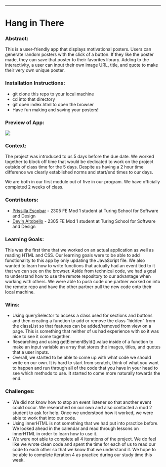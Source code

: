 ______________________________________________________  

# Hang in There  

### Abstract:
This is a user-friendly app that displays motivational posters. Users can generate random posters with the click of a button. If they like the poster made, they can save that poster to their favorites library. Adding to the interactivity, a user can input their own image URL, title, and quote to make their very own unique poster.

### Installation Instructions:

- git clone this repo to your local machine
- cd into that directory
- git open index.html to open the browser
- Have fun making and saving your posters!


### Preview of App:

<img src="https://scontent.xx.fbcdn.net/v/t1.15752-9/346101898_1201556800544629_8315210735647749698_n.png?stp=dst-png_p206x206&_nc_cat=104&ccb=1-7&_nc_sid=aee45a&_nc_ohc=i5vtQSEcKQ4AX8971gU&_nc_ad=z-m&_nc_cid=0&_nc_ht=scontent.xx&oh=03_AdQi4pmfUbrYfXIbBLycnZn8qw6-z100ChDjMgWJaInK7A&oe=6491ED50">


### Context:
The project was introduced to us 5 days before the due date. We worked together to block off time that would be dedicated to work on the project outside of class time for the 5 days. Despite us having a 2 hour time difference we clearly established norms and start/end times to our days.

We are both in our first module out of five in our program. We have officially completed 2 weeks of class.


### Contributors:
- [Prissilla Escobar](https://github.com/prissilla-escobar) - 2305 FE Mod 1 student at Turing School for Software and Design
- [Devin Altobello](https://github.com/alto-fx) - 2305 FE Mod 1 student at Turing School for Software and Design

### Learning Goals:
This was the first time that we worked on an actual application as well as reading HTML and CSS. Our learning goals were to be able to add functionality to this app by only updating the JavaScript file. We also wanted to learn how to write functions that actually had an event tied to it that we can see on the browser. Aside from technical code, we had a goal to understand how to use the remote repository to our advantage when working with others. We were able to push code one partner worked on into the remote repo and have the other partner pull the new code onto their local machine.

### Wins:
- Using querySelector to access a class used for sections and buttons and then creating a function to add or remove the class “hidden” from the classList so that features can be added/removed from view on a page. This is something that neither of us had experience with so it was nice to see it come together.
- Researching and using getElementById().value inside of a function to make an input variable an array that stores the images, titles, and quotes that a user inputs.
- Overall, we started to be able to come up with what code we should write on our own. It is hard to start from scratch, think of what you want to happen and run through all of the code that you have in your head to see which methods to use. It started to come more naturally towards the end.

### Challenges:
- We did not know how to stop an event listener so that another event could occur. We researched on our own and also contacted a mod 2 student to ask for help. Once we understood how it worked, we were able to work that into our code.
- Using innerHTML is not something that we had put into practice before. We looked ahead in the calendar and read through lessons on innerHTML in order to learn how to use it.
- We were not able to complete all 4 iterations of the project. We do feel like we wrote clean code and spent the time for each of us to read our code to each other so that we know that we understand it. We hope to be able to complete iteration 4 as practice during our study time this week.


